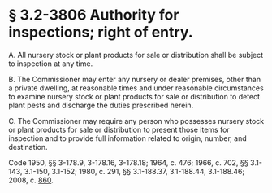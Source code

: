 # § 3.2-3806 Authority for inspections; right of entry.

<p>A. All nursery stock or plant products for sale or distribution shall be subject to inspection at any time.</p><p>B. The Commissioner may enter any nursery or dealer premises, other than a private dwelling, at reasonable times and under reasonable circumstances to examine nursery stock or plant products for sale or distribution to detect plant pests and discharge the duties prescribed herein.</p><p>C. The Commissioner may require any person who possesses nursery stock or plant products for sale or distribution to present those items for inspection and to provide full information related to origin, number, and destination.</p><p>Code 1950, §§ 3-178.9, 3-178.16, 3-178.18; 1964, c. 476; 1966, c. 702, §§ 3.1-143, 3.1-150, 3.1-152; 1980, c. 291, §§ 3.1-188.37, 3.1-188.44, 3.1-188.46; 2008, c. <a href='http://lis.virginia.gov/cgi-bin/legp604.exe?081+ful+CHAP0860'>860</a>.</p>
